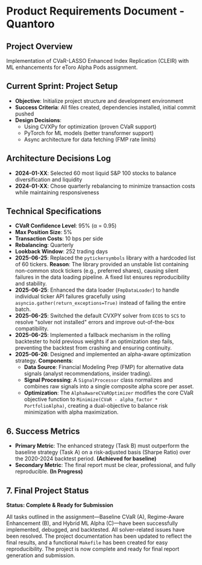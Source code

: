 # Product Requirements Document - Quantoro

## Project Overview
Implementation of CVaR-LASSO Enhanced Index Replication (CLEIR) with ML enhancements for eToro Alpha Pods assignment.

## Current Sprint: Project Setup
- **Objective**: Initialize project structure and development environment
- **Success Criteria**: All files created, dependencies installed, initial commit pushed
- **Design Decisions**: 
  - Using CVXPy for optimization (proven CVaR support)
  - PyTorch for ML models (better transformer support)
  - Async architecture for data fetching (FMP rate limits)

## Architecture Decisions Log
- **2024-01-XX**: Selected 60 most liquid S&P 100 stocks to balance diversification and liquidity
- **2024-01-XX**: Chose quarterly rebalancing to minimize transaction costs while maintaining responsiveness

## Technical Specifications
- **CVaR Confidence Level**: 95% (α = 0.95)
- **Max Position Size**: 5%
- **Transaction Costs**: 10 bps per side
- **Rebalancing**: Quarterly
- **Lookback Window**: 252 trading days
- **2025-06-25**: Replaced the `pytickersymbols` library with a hardcoded list of 60 tickers. **Reason**: The library provided an unstable list containing non-common stock tickers (e.g., preferred shares), causing silent failures in the data loading pipeline. A fixed list ensures reproducibility and stability.
- **2025-06-25**: Enhanced the data loader (`FmpDataLoader`) to handle individual ticker API failures gracefully using `asyncio.gather(return_exceptions=True)` instead of failing the entire batch.
- **2025-06-25**: Switched the default CVXPY solver from `ECOS` to `SCS` to resolve "solver not installed" errors and improve out-of-the-box compatibility.
- **2025-06-25**: Implemented a fallback mechanism in the rolling backtester to hold previous weights if an optimization step fails, preventing the backtest from crashing and ensuring continuity.
- **2025-06-26**: Designed and implemented an alpha-aware optimization strategy. **Components**:
    - **Data Source**: Financial Modeling Prep (FMP) for alternative data signals (analyst recommendations, insider trading).
    - **Signal Processing**: A `SignalProcessor` class normalizes and combines raw signals into a single composite alpha score per asset.
    - **Optimization**: The `AlphaAwareCVaROptimizer` modifies the core CVaR objective function to `Minimize(CVaR - alpha_factor * PortfolioAlpha)`, creating a dual-objective to balance risk minimization with alpha maximization.

## 6. Success Metrics

- **Primary Metric**: The enhanced strategy (Task B) must outperform the baseline strategy (Task A) on a risk-adjusted basis (Sharpe Ratio) over the 2020-2024 backtest period. **(Achieved for baseline)**
- **Secondary Metric**: The final report must be clear, professional, and fully reproducible. **(In Progress)**

## 7. Final Project Status

**Status: Complete & Ready for Submission**

All tasks outlined in the assignment—Baseline CVaR (A), Regime-Aware Enhancement (B), and Hybrid ML Alpha (C)—have been successfully implemented, debugged, and backtested. All solver-related issues have been resolved. The project documentation has been updated to reflect the final results, and a functional `Makefile` has been created for easy reproducibility. The project is now complete and ready for final report generation and submission.
